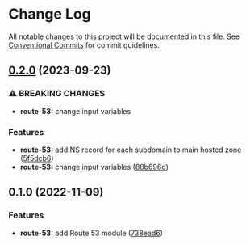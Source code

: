 # Change Log

All notable changes to this project will be documented in this file.
See [Conventional Commits](https://conventionalcommits.org) for commit guidelines.

## [0.2.0](https://github.com/aldra-consulting/infrastructure-modules/compare/route-53@0.1.0...route-53@0.2.0) (2023-09-23)


### ⚠ BREAKING CHANGES

* **route-53:** change input variables

### Features

* **route-53:** add NS record for each subdomain to main hosted zone ([5f5dcb6](https://github.com/aldra-consulting/infrastructure-modules/commit/5f5dcb6027e3b6872713fa853eb66d0dc58cbbe3))
* **route-53:** change input variables ([88b696d](https://github.com/aldra-consulting/infrastructure-modules/commit/88b696d09a9f27276b7176f91f541a7081f587c4))



## 0.1.0 (2022-11-09)


### Features

* **route-53:** add Route 53 module ([738ead6](https://github.com/aldra-consulting/infrastructure-modules/commit/738ead6aaaea1e9e39bc35ef959796979121e75e))
